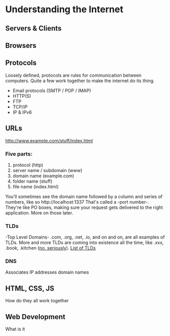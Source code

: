 Understanding the Internet
==========================

Servers & Clients
----------------

Browsers
---------------



Protocols
-----------
Loosely defined, protocols are rules for communication between computers. Quite a few work together to make the internet do its thing.
* Email protocols (SMTP / POP / IMAP)
* HTTP(S)
* FTP
* TCP/IP
* IP & IPv6

URLs
-----------
http://www.example.com/stuff/index.html
### Five parts:
1. protocol (http)
2. server name / subdomain (www)
3. domain name (example.com)
4. folder name (stuff)
5. file name (index.html)

You'll sometimes see the domain name followed by a column and series of numbers, like so
    http://localhost:1337
That's called a -port number-. They're like PO boxes, making sure your request gets delivered to the right application. More on those later.

### TLDs
-Top Level Domains-
.com, .org, .net, .io, and on and on, are all examples of TLDs. More and more TLDs are coming into existence all the time, like .xxx, .book, .kitchen ([no, seriously](http://www.gimmetheknife.kitchen/ "Gimme the knife DOT kitchen")).
[List of TLDs](http://en.wikipedia.org/wiki/List_of_Internet_top-level_domains "Wikipedia list of TLDs")

### DNS
Associates IP addresses domain names

HTML, CSS, JS
----------
How do they all work together

Web Development
-----------
What is it